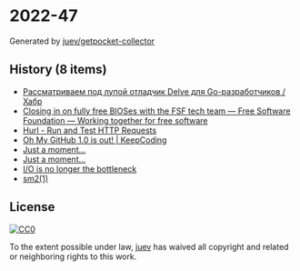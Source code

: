 # 2022-47

Generated by [juev/getpocket-collector](https://github.com/juev/getpocket-collector)

## History (8 items)

- [Рассматриваем под лупой отладчик Delve для Go-разработчиков / Хабр](https://habr.com/ru/companies/ozontech/articles/701198/)
- [Closing in on fully free BIOSes with the FSF tech team — Free Software Foundation — Working together for free software](https://www.fsf.org/blogs/sysadmin/closing-in-on-fully-free-bioses-with-the-fsf-tech-team)
- [Hurl - Run and Test HTTP Requests](https://hurl.dev/index.html)
- [Oh My GitHub 1.0 is out! | KeepCoding](https://en.liujiacai.net/2022/11/26/oh-my-github-1-0/)
- [Just a moment...](https://medium.com/@kris-nova/experimenting-with-federation-and-migrating-accounts-eae61a688c3c)
- [Just a moment...](https://medium.com/@kris-nova/hachyderm-infrastructure-74f518bc7472)
- [I/O is no longer the bottleneck](https://benhoyt.com/writings/io-is-no-longer-the-bottleneck/)
- [sm2(1)](https://len.falken.directory/code/sm2.git/)

## License

[![CC0](https://mirrors.creativecommons.org/presskit/buttons/88x31/svg/cc-zero.svg)](https://creativecommons.org/publicdomain/zero/1.0/)

To the extent possible under law, [juev](https://github.com/juev) has waived all copyright and related or neighboring rights to this work.
